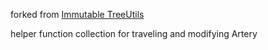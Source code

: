 forked from [Immutable TreeUtils](https://github.com/lukasbuenger/immutable-treeutils)

helper function collection for traveling and modifying Artery
